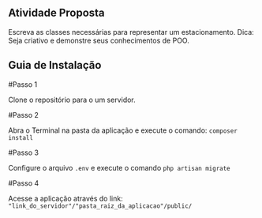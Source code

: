 
## Atividade Proposta

Escreva as classes necessárias para representar um estacionamento. Dica: Seja criativo e demonstre seus conhecimentos de POO.

## Guia de Instalação

#Passo 1

Clone o repositório para o um servidor.

#Passo 2

Abra o Terminal na pasta da aplicação e execute o comando: `composer install`

#Passo 3

Configure o arquivo `.env` e execute o comando `php artisan migrate`

#Passo 4

Acesse a aplicação através do link: `"link_do_servidor"/"pasta_raiz_da_aplicacao"/public/`

